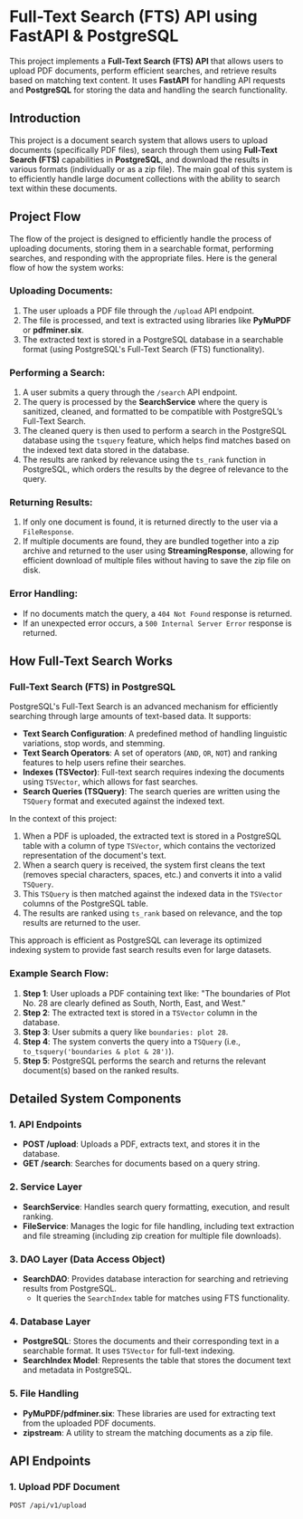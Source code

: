 # Full-Text Search (FTS) API using FastAPI & PostgreSQL

This project implements a **Full-Text Search (FTS) API** that allows users to upload PDF documents, perform efficient searches, and retrieve results based on matching text content. It uses **FastAPI** for handling API requests and **PostgreSQL** for storing the data and handling the search functionality.

## Introduction

This project is a document search system that allows users to upload documents (specifically PDF files), search through them using **Full-Text Search (FTS)** capabilities in **PostgreSQL**, and download the results in various formats (individually or as a zip file). The main goal of this system is to efficiently handle large document collections with the ability to search text within these documents.

## Project Flow

The flow of the project is designed to efficiently handle the process of uploading documents, storing them in a searchable format, performing searches, and responding with the appropriate files. Here is the general flow of how the system works:

### Uploading Documents:
1. The user uploads a PDF file through the `/upload` API endpoint.
2. The file is processed, and text is extracted using libraries like **PyMuPDF** or **pdfminer.six**.
3. The extracted text is stored in a PostgreSQL database in a searchable format (using PostgreSQL's Full-Text Search (FTS) functionality).

### Performing a Search:
1. A user submits a query through the `/search` API endpoint.
2. The query is processed by the **SearchService** where the query is sanitized, cleaned, and formatted to be compatible with PostgreSQL’s Full-Text Search.
3. The cleaned query is then used to perform a search in the PostgreSQL database using the `tsquery` feature, which helps find matches based on the indexed text data stored in the database.
4. The results are ranked by relevance using the `ts_rank` function in PostgreSQL, which orders the results by the degree of relevance to the query.

### Returning Results:
1. If only one document is found, it is returned directly to the user via a `FileResponse`.
2. If multiple documents are found, they are bundled together into a zip archive and returned to the user using **StreamingResponse**, allowing for efficient download of multiple files without having to save the zip file on disk.

### Error Handling:
- If no documents match the query, a `404 Not Found` response is returned.
- If an unexpected error occurs, a `500 Internal Server Error` response is returned.

## How Full-Text Search Works

### Full-Text Search (FTS) in PostgreSQL

PostgreSQL's Full-Text Search is an advanced mechanism for efficiently searching through large amounts of text-based data. It supports:
- **Text Search Configuration**: A predefined method of handling linguistic variations, stop words, and stemming.
- **Text Search Operators**: A set of operators (`AND`, `OR`, `NOT`) and ranking features to help users refine their searches.
- **Indexes (TSVector)**: Full-text search requires indexing the documents using `TSVector`, which allows for fast searches.
- **Search Queries (TSQuery)**: The search queries are written using the `TSQuery` format and executed against the indexed text.

In the context of this project:
1. When a PDF is uploaded, the extracted text is stored in a PostgreSQL table with a column of type `TSVector`, which contains the vectorized representation of the document's text.
2. When a search query is received, the system first cleans the text (removes special characters, spaces, etc.) and converts it into a valid `TSQuery`.
3. This `TSQuery` is then matched against the indexed data in the `TSVector` columns of the PostgreSQL table.
4. The results are ranked using `ts_rank` based on relevance, and the top results are returned to the user.

This approach is efficient as PostgreSQL can leverage its optimized indexing system to provide fast search results even for large datasets.

### Example Search Flow:
1. **Step 1**: User uploads a PDF containing text like: "The boundaries of Plot No. 28 are clearly defined as South, North, East, and West."
2. **Step 2**: The extracted text is stored in a `TSVector` column in the database.
3. **Step 3**: User submits a query like `boundaries: plot 28`.
4. **Step 4**: The system converts the query into a `TSQuery` (i.e., `to_tsquery('boundaries & plot & 28')`).
5. **Step 5**: PostgreSQL performs the search and returns the relevant document(s) based on the ranked results.

## Detailed System Components

### 1. **API Endpoints**
- **POST /upload**: Uploads a PDF, extracts text, and stores it in the database.
- **GET /search**: Searches for documents based on a query string.

### 2. **Service Layer**
- **SearchService**: Handles search query formatting, execution, and result ranking.
- **FileService**: Manages the logic for file handling, including text extraction and file streaming (including zip creation for multiple file downloads).

### 3. **DAO Layer (Data Access Object)**
- **SearchDAO**: Provides database interaction for searching and retrieving results from PostgreSQL.
  - It queries the `SearchIndex` table for matches using FTS functionality.

### 4. **Database Layer**
- **PostgreSQL**: Stores the documents and their corresponding text in a searchable format. It uses `TSVector` for full-text indexing.
- **SearchIndex Model**: Represents the table that stores the document text and metadata in PostgreSQL.

### 5. **File Handling**
- **PyMuPDF/pdfminer.six**: These libraries are used for extracting text from the uploaded PDF documents.
- **zipstream**: A utility to stream the matching documents as a zip file.

## API Endpoints

### 1. **Upload PDF Document**
```http
POST /api/v1/upload
